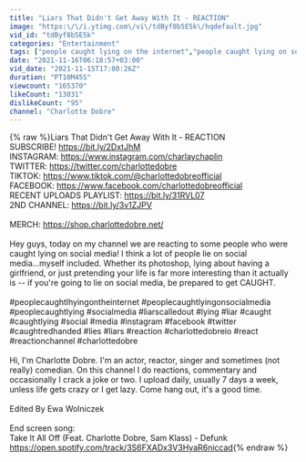```yaml
---
title: "Liars That Didn't Get Away With It - REACTION"
image: "https:\/\/i.ytimg.com\/vi\/tdByf8b5E5k\/hqdefault.jpg"
vid_id: "tdByf8b5E5k"
categories: "Entertainment"
tags: ["people caught lying on the internet","people caught lying on social media","people caught lying"]
date: "2021-11-16T06:18:57+03:00"
vid_date: "2021-11-15T17:00:26Z"
duration: "PT10M45S"
viewcount: "165370"
likeCount: "13031"
dislikeCount: "95"
channel: "Charlotte Dobre"
---
```

{% raw %}Liars That Didn't Get Away With It - REACTION<br />SUBSCRIBE! <a rel="nofollow" target="blank" href="https://bit.ly/2DxtJhM">https://bit.ly/2DxtJhM</a><br />INSTAGRAM: <a rel="nofollow" target="blank" href="https://www.instagram.com/charlaychaplin">https://www.instagram.com/charlaychaplin</a><br />TWITTER: <a rel="nofollow" target="blank" href="https://twitter.com/charlottedobre">https://twitter.com/charlottedobre</a><br />TIKTOK: <a rel="nofollow" target="blank" href="https://www.tiktok.com/@charlottedobreofficial">https://www.tiktok.com/@charlottedobreofficial</a><br />FACEBOOK: <a rel="nofollow" target="blank" href="https://www.facebook.com/charlottedobreofficial">https://www.facebook.com/charlottedobreofficial</a><br />RECENT UPLOADS PLAYLIST: <a rel="nofollow" target="blank" href="https://bit.ly/31RVL07">https://bit.ly/31RVL07</a><br />2ND CHANNEL: <a rel="nofollow" target="blank" href="https://bit.ly/3v1ZJPV">https://bit.ly/3v1ZJPV</a><br /><br />MERCH: <a rel="nofollow" target="blank" href="https://shop.charlottedobre.net/">https://shop.charlottedobre.net/</a><br /><br />Hey guys, today on my channel we are reacting to some people who were caught lying on social media! I think a lot of people lie on social media...myself included. Whether its photoshop, lying about having a girlfriend, or just pretending your life is far more interesting than it actually is -- if you're going to lie on social media, be prepared to get CAUGHT.<br /><br />#peoplecaughtlhyingontheinternet  #peoplecaughtlyingonsocialmedia #peoplecaughtlying #socialmedia #liarscalledout #lying #liar #caught #caughtlying #social #media #instagram #facebook #twitter #caughtredhanded #lies #liars #reaction #charlottedobreio #react #reactionchannel  #charlottedobre <br /><br />Hi, I'm Charlotte Dobre. I'm an actor, reactor, singer and sometimes (not really) comedian. On this channel I do reactions, commentary and occasionally I crack a joke or two. I upload daily, usually 7 days a week, unless life gets crazy or I get lazy. Come hang out, it's a good time.<br /><br />Edited By Ewa Wolniczek<br /><br />End screen song:<br />Take It All Off (Feat. Charlotte Dobre, Sam Klass) - Defunk<br /><a rel="nofollow" target="blank" href="https://open.spotify.com/track/3S6FXADx3V3HyaR6niccad">https://open.spotify.com/track/3S6FXADx3V3HyaR6niccad</a>{% endraw %}
